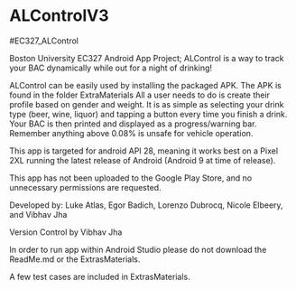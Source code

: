 # ALControlV3
#EC327_ALControl

Boston University EC327 Android App Project; ALControl is a way to track your BAC dynamically while out for a night of drinking!

ALControl can be easily used by installing the packaged APK. The APK is found in the folder ExtraMaterials All a user needs to do is create their profile based on gender and weight. It is as simple as selecting your drink type (beer, wine, liquor) and tapping a button every time you finish a drink. Your BAC is then printed and displayed as a progress/warning bar. Remember anything above 0.08% is unsafe for vehicle operation.

This app is targeted for android API 28, meaning it works best on a Pixel 2XL running the latest release of Android (Android 9 at time of release).

This app has not been uploaded to the Google Play Store, and no unnecessary permissions are requested.

Developed by: Luke Atlas, Egor Badich, Lorenzo Dubrocq, Nicole Elbeery, and Vibhav Jha

Version Control by Vibhav Jha

In order to run app within Android Studio please do not download the ReadMe.md or the ExtrasMaterials. 

A few test cases are included in ExtrasMaterials.
